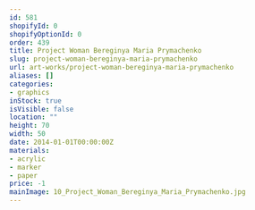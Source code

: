 ```yaml
---
id: 581
shopifyId: 0
shopifyOptionId: 0
order: 439
title: Project Woman Bereginya Maria Prymachenko
slug: project-woman-bereginya-maria-prymachenko
url: art-works/project-woman-bereginya-maria-prymachenko
aliases: []
categories:
- graphics
inStock: true
isVisible: false
location: ""
height: 70
width: 50
date: 2014-01-01T00:00:00Z
materials:
- acrylic
- marker
- paper
price: -1
mainImage: 10_Project_Woman_Bereginya_Maria_Prymachenko.jpg
---
```

